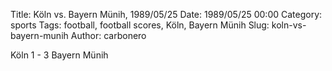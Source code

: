 Title: Köln vs. Bayern Münih, 1989/05/25
Date: 1989/05/25 00:00
Category: sports
Tags: football, football scores, Köln, Bayern Münih
Slug: koln-vs-bayern-munih
Author: carbonero


Köln 1 - 3 Bayern Münih
